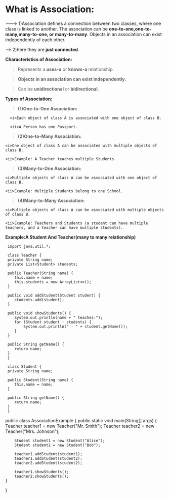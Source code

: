 # **What is Association:**
---> 1)Association defines a connection between two classes, where one class is linked to another. The association can be **one-to-one,one-to-many,many-to-one, or many-to-many**. Objects in an association can exist independently of each other.

-->  2)here they are **just connected**.

**Characteristics of Association:**

>Represents a **uses-a** or **knows-a** relationship.

>**Objects in an association can exist independently**.

>Can be **unidirectional** or **bidirectional**.

**Types of Association:**


>**(1)One-to-One Association:**

      <i>Each object of class A is associated with one object of class B.
   
      <ii>A Person has one Passport.

>**(2)One-to-Many Association:**

    <i>One object of class A can be associated with multiple objects of class B.
    
    <ii>Example: A Teacher teaches multiple Students.
    
>**(3)Many-to-One Association:**

    <i>Multiple objects of class A can be associated with one object of class B.
    
    <ii>Example: Multiple Students belong to one School.
    
>**(4)Many-to-Many Association:**

    <i>Multiple objects of class A can be associated with multiple objects of class B.
    
    <ii>Example: Teachers and Students (a student can have multiple teachers, and a teacher can have multiple students).

**Example:A Student And Teacher(many to many relationship)**

     import java.util.*;

     class Teacher {
     private String name;
     private List<Student> students;
    
     public Teacher(String name) {
        this.name = name;
        this.students = new ArrayList<>();
     }
    
     public void addStudent(Student student) {
        students.add(student);
     }
    
     public void showStudents() {
        System.out.println(name + " teaches:");
        for (Student student : students) {
            System.out.println(" - " + student.getName());
        }
     }
    
     public String getName() {
        return name;
     }
     }

     class Student {
     private String name;
    
     public Student(String name) {
        this.name = name;
     }
    
     public String getName() {
        return name;
     }
     }

public class AssociationExample {
    public static void main(String[] args) {
        Teacher teacher1 = new Teacher("Mr. Smith");
        Teacher teacher2 = new Teacher("Mrs. Johnson");
        
        Student student1 = new Student("Alice");
        Student student2 = new Student("Bob");
        
        teacher1.addStudent(student1);
        teacher1.addStudent(student2);
        teacher2.addStudent(student2);
        
        teacher1.showStudents();
        teacher2.showStudents();
    }
}
